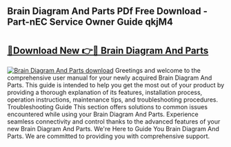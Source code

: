 ## Brain Diagram And Parts PDf Free Download - Part-nEC Service Owner Guide qkjM4

# <h2><a href="http://dfntiu9.blite.top/?on=Brain+Diagram+And+Parts">🔗Download New 👉🔴 Brain Diagram And Parts</a></h2>

[![Brain Diagram And Parts download](https://i.imgur.com/lujVjoI.png)](http://dfntiu9.blite.top/?on=Brain+Diagram+And+Parts)
Greetings and welcome to the comprehensive user manual for your newly acquired Brain Diagram And Parts. This guide is intended to help you get the most out of your product by providing a thorough explanation of its features, installation process, operation instructions, maintenance tips, and troubleshooting procedures. Troubleshooting Guide This section offers solutions to common issues encountered while using your Brain Diagram And Parts. Experience seamless connectivity and control thanks to the advanced features of your new Brain Diagram And Parts. We're Here to Guide You Brain Diagram And Parts. We are committed to providing you with comprehensive support.
